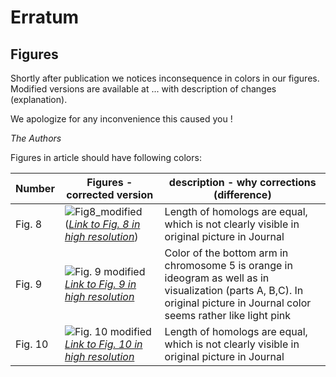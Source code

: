 # Erratum

## Figures
Shortly after publication we notices inconsequence in colors in our figures. Modified versions are available at ... with description of changes (explanation).

We apologize for any inconvenience this caused you !

*The Authors*

Figures in article should have following colors:

| Number | Figures - corrected version | description - why corrections (difference) |
|----|-----------|-------------|
| Fig. 8   | ![Fig8_modified](http://i.imgur.com/ppU1pKO.png)  (*[Link to Fig. 8 in high resolution](http://link "Fig.9 high resolution")*)      |     Length of homologs are equal, which is not clearly visible in original picture in Journal      |
|  Fig. 9  | ![Fig. 9 modified](http://i.imgur.com/aDbWqmJ.png)   *[Link to Fig. 9 in high resolution](http://link "Fig.9 high resolution")*       |   Color of the bottom arm in chromosome 5 is orange in ideogram as well as in visualization (parts A, B,C). In original picture in Journal color seems rather like light pink            |
|  Fig. 10  |    ![Fig. 10 modified](http://i.imgur.com/miv33He.png)  *[Link to Fig. 10 in high resolution](http://link "Fig.9 high resolution")*     |   Length of homologs are equal, which is not clearly visible in original picture in Journal          |





